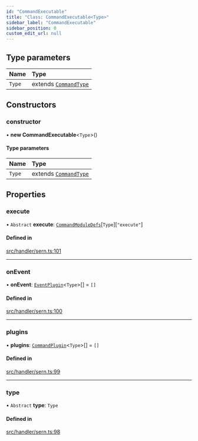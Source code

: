 ```yaml
---
id: "CommandExecutable"
title: "Class: CommandExecutable<Type>"
sidebar_label: "CommandExecutable"
sidebar_position: 0
custom_edit_url: null
---
```


## Type parameters

| Name | Type |
| :------ | :------ |
| `Type` | extends [`CommandType`](../enums/CommandType.md) |

## Constructors

### constructor

• **new CommandExecutable**<`Type`\>()

#### Type parameters

| Name | Type |
| :------ | :------ |
| `Type` | extends [`CommandType`](../enums/CommandType.md) |

## Properties

### execute

• `Abstract` **execute**: [`CommandModuleDefs`](../modules.md#commandmoduledefs)[`Type`][``"execute"``]

#### Defined in

[src/handler/sern.ts:101](https://github.com/sern-handler/handler/blob/3daacfc/src/handler/sern.ts#L101)

___

### onEvent

• **onEvent**: [`EventPlugin`](../interfaces/EventPlugin.md)<`Type`\>[] = `[]`

#### Defined in

[src/handler/sern.ts:100](https://github.com/sern-handler/handler/blob/3daacfc/src/handler/sern.ts#L100)

___

### plugins

• **plugins**: [`CommandPlugin`](../interfaces/CommandPlugin.md)<`Type`\>[] = `[]`

#### Defined in

[src/handler/sern.ts:99](https://github.com/sern-handler/handler/blob/3daacfc/src/handler/sern.ts#L99)

___

### type

• `Abstract` **type**: `Type`

#### Defined in

[src/handler/sern.ts:98](https://github.com/sern-handler/handler/blob/3daacfc/src/handler/sern.ts#L98)
